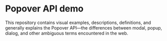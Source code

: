 # Popover API demo

This repository contains visual examples, descriptions, definitions, and generally explains the Popover API—the
differences between modal, popup, dialog, and other ambiguous terms encountered in the web.
